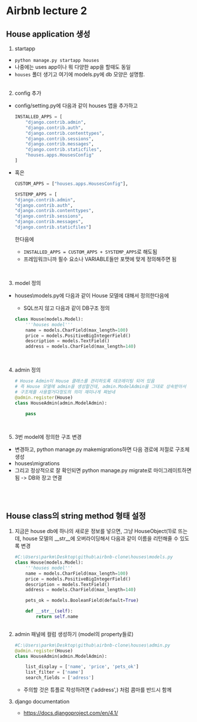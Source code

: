 # Airbnb lecture 2

## House application 생성

1. startapp
- `python manage.py startapp houses`
- 나중에는 uses app이나 뭐 다양한 app을 할때도 동일
- `houses` 폴더 생기고 여기에 models.py에 db 모양은 설명함.
<br><br>
2. config 추가
- config/setting.py에 다음과 같이 houses 앱을 추가하고 <br>

    ```python
    INSTALLED_APPS = [
        "django.contrib.admin",
        "django.contrib.auth",
        "django.contrib.contenttypes",
        "django.contrib.sessions",
        "django.contrib.messages",
        "django.contrib.staticfiles",
        "houses.apps.HousesConfig"
    ]
    ```

- 혹은 
    ```python
    CUSTOM_APPS = ["houses.apps.HousesConfig"],
    
    SYSTEMP_APPS = [
    "django.contrib.admin",
    "django.contrib.auth",
    "django.contrib.contenttypes",
    "django.contrib.sessions",
    "django.contrib.messages",
    "django.contrib.staticfiles"]
    ```
    한다음에
    - `INSTALLED_APPS = CUSTOM_APPS + SYSTEMP_APPS`로 해도됨
    - 프레임워크니까 필수 요소나 VARIABLE들만 포맷에 맞게 정의해주면 됨

<br>

3. model 정의
- houses\models.py에 다음과 같이 House 모델에 대해서 정의한다음에
    - SQL쓰지 않고 다음과 같이 DB구조 정의

    ```python
    class House(models.Model):
        '''houses model'''
        name = models.CharField(max_length=100)
        price = models.PositiveBigIntegerField()
        description = models.TextField()
        address = models.CharField(max_length=140)
    ```

<br>

4. admin 정의

    ```python
    # House Admin이 House 클래스를 관리하도록 데코레이팅 되어 있음
    # 즉 House 모델에 admin을 생성할건데, admin.ModelAdmin을 그대로 상속받아서
    # 구조체를 사용할거다정도의 의미 재미나게 짜놨네
    @admin.register(House)
    class HouseAdmin(admin.ModelAdmin):

        pass
    ```

<br>

5. 3번 model에 정의한 구조 변경
- 변경하고, python manage.py makemigrations하면 다음 경로에 저절로 구조체 생성
- houses\migrations
- 그리고 정상적으로 잘 확인되면 python manage.py migrate로 마이그레이트하면 됨 -> DB와 장고 연결 


<br><br>

## House class의 string method 형태 설정
1. 지금은 house db에 하나의 새로운 정보를 넣으면, 그냥 HouseObject(1)로 뜨는데, house 모델의 __str__에 오버라이딩해서 다음과 같이 이름을 리턴해줄 수 있도록 변경

    ```python
    #C:\Users\parkm\Desktop\github\airbnb-clone\houses\models.py
    class House(models.Model):
        '''houses model'''
        name = models.CharField(max_length=100)
        price = models.PositiveBigIntegerField()
        description = models.TextField()
        address = models.CharField(max_length=140)

        pets_ok = models.BooleanField(default=True)

        def __str__(self):
            return self.name
        
    ```

2. admin 패널에 컬럼 생성하기 (model의 property들로)
    
    ```python
    #C:\Users\parkm\Desktop\github\airbnb-clone\houses\admin.py
    @admin.register(House)
    class HouseAdmin(admin.ModelAdmin):

        list_display = ['name', 'price', 'pets_ok']
        list_filter = ['name']
        search_fields = ['adress']
    ```

    - 주의할 것은 튜플로 작성하려면 ('address',) 처럼 콤마를 반드시 함께

3. django documentation
    - https://docs.djangoproject.com/en/4.1/